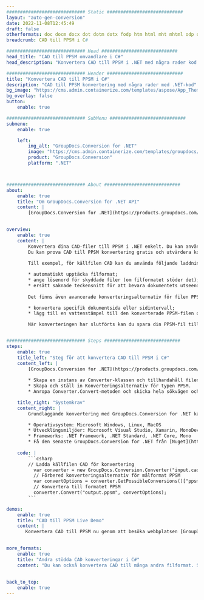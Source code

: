```yaml
---
############################# Static ############################
layout: "auto-gen-conversion"
date: 2022-11-08T12:45:49
draft: false
otherformats: doc docm docx dot dotm dotx fodp htm html mht mhtml odp odt otp pot potm potx pps ppsm ppsx ppt pptm pptx rtf
breadcrumb: CAD till PPSM i C#

############################# Head ############################
head_title: "CAD till PPSM omvandlare i C#"
head_description: "Konvertera CAD till PPSM i .NET med några rader kod. Använd GroupDocs Document Conversion API för att konvertera över 160 filformat."

############################# Header ############################
title: "Konvertera CAD till PPSM i C#"
description: "CAD till PPSM konvertering med några rader med .NET-kod"
bg_image: "https://cms.admin.containerize.com/templates/aspose/App_Themes/V3/images/bg/header1.png"
bg_overlay: false
button:
    enable: true

############################# SubMenu ############################
submenu:
    enable: true

    left:
        img_alt: "GroupDocs.Conversion for .NET"
        image: "https://cms.admin.containerize.com/templates/groupdocs/images/product-logos/90x90-noborder/groupdocs-conversion-net.png"
        product: "GroupDocs.Conversion"
        platform: ".NET"



############################# About ############################
about:
    enable: true
    title: "Om GroupDocs.Conversion for .NET API"
    content: |
        [GroupDocs.Conversion for .NET](https://products.groupdocs.com/conversion/net/) kan användas för att konvertera Microsoft Word, Excel, PowerPoint, PDF, Visio och andra format. GroupDocs.Conversion är ett fristående API som är lämpligt för back-end och interna system där hög prestanda krävs. Det beror inte på någon programvara som Microsoft eller Open Office.
    

overview:
    enable: true
    content: |
        Konvertera dina CAD-filer till PPSM i .NET enkelt. Du kan använda bara ett par C# kodrader i valfri plattform som du vill, som - Windows, Linux, macOS.
        Du kan prova CAD till PPSM konvertering gratis och utvärdera konverteringsresultatens kvalitet. Tillsammans med enkla filkonverteringsscenarier kan du prova mer avancerade alternativ för att ladda källfilen CAD och för att spara resultatet PPSM. 
        
        Till exempel, för källfilen CAD kan du använda följande laddningsalternativ:

        * automatiskt upptäcka filformat;
        * ange lösenord för skyddade filer (om filformatet stöder det);
        * ersätt saknade teckensnitt för att bevara dokumentets utseende.
        
        Det finns även avancerade konverteringsalternativ för filen PPSM:

        * konvertera specifik dokumentsida eller sidintervall;
        * lägg till en vattenstämpel till den konverterade PPSM-filen och många fler.

        När konverteringen har slutförts kan du spara din PPSM-fil till den lokala filsökvägen eller någon tredje parts lagring som FTP, Amazon S3, Google Drive, Dropbox etc. Observera - för att konvertera CAD till {{ TO}} det finns inget behov av någon ytterligare programvara installerad - som MS Office, Open Office, Adobe Acrobat Reader etc.


############################# Steps ############################
steps:
    enable: true
    title_left: "Steg för att konvertera CAD till PPSM i C#"
    content_left: |
        [GroupDocs.Conversion for .NET](https://products.groupdocs.com/conversion/net/) gör det enkelt för utvecklare att konvertera en CAD-fil till PPSM med några rader kod.
        
        * Skapa en instans av Converter-klassen och tillhandahåll filen CAD med den fullständiga sökvägen
        * Skapa och ställ in Konverteringsalternativ för typen PPSM.
        * Anropa Converter.Convert-metoden och skicka hela sökvägen och formatet (PPSM) som en parameter

    title_right: "Systemkrav"
    content_right: |
        Grundläggande konvertering med GroupDocs.Conversion for .NET kan göras med bara några enkla steg. Våra API:er stöds på alla större plattformar och operativsystem. Innan du kör koden nedan, se till att du har följande förutsättningar installerade på ditt system.

        * Operativsystem: Microsoft Windows, Linux, MacOS
        * Utvecklingsmiljöer: Microsoft Visual Studio, Xamarin, MonoDevelop
        * Frameworks: .NET Framework, .NET Standard, .NET Core, Mono
        * Få den senaste GroupDocs.Conversion for .NET från [Nuget](https://www.nuget.org/packages/groupdocs.conversion)
         
    code: |
        ```csharp    
        // Ladda källfilen CAD för konvertering
          var converter = new GroupDocs.Conversion.Converter("input.cad");
          // Förbered konverteringsalternativ för målformat PPSM
          var convertOptions = converter.GetPossibleConversions()["ppsm"].ConvertOptions;
          // Konvertera till formatet PPSM
          converter.Convert("output.ppsm", convertOptions);
        ```

demos:
    enable: true
    title: "CAD till PPSM Live Demo"
    content: |
       Konvertera CAD till PPSM nu genom att besöka webbplatsen [GroupDocs.Conversion App](https://products.groupdocs.app/conversion/family). Onlinedemo har följande fördelar
          

more_formats:
    enable: true
    title: "Andra stödda CAD konverteringar i C#"
    content: "Du kan också konvertera CAD till många andra filformat. Se listan nedan."
       
       
back_to_top:
    enable: true
---
```

